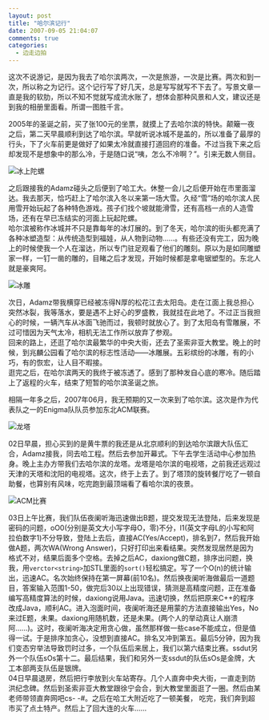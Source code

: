 ```yaml
---
layout: post
title: "哈尔滨记行"
date: 2007-09-05 21:04:07
comments: true
categories:
  - 边走边拍
---
```

这次不说游记，是因为我去了哈尔滨两次，一次是旅游，一次是比赛。两次和到一次，所以称之为记行。这个记行写了好几天，总是写写就写不下去了。写景文章一直是我的软肋，所以不知不觉就写成流水账了，想体会那种风景和人文，建议还是到我的相册里面看。所谓一图胜千言。

2005年的圣诞之前，买了张100元的坐票，就摸上了去哈尔滨的特快。颠簸一夜之后，第二天早晨顺利到达了哈尔滨。早就听说冰城不是盖的，所以准备了最厚的行头，下了火车前更是做好了如果太冷就直接打道回府的准备。不过当我下来之后却发现不是想象中的那么冷，于是随口说“咦，怎么不冷啊？”。引来无数人侧目。  

![冰上陀螺][冰上陀螺照片]

之后跟接我的Adamz碰头之后便到了哈工大。休整一会儿之后便开始在市里面溜达。我去那天，恰巧赶上了哈尔滨入冬以来第一场大雪。久经“雪”场的哈尔滨人民用雪开始玩起了各种特色游戏。孩子们找个坡就能滑雪，还有高档一点的人造雪场，还有在早已冻结实的河面上玩起陀螺。  
哈尔滨被称作冰城并不只是靠每年的冰灯展的。到了冬天，哈尔滨的街头都充满了各种冰塑造型：从传统造型到福娃，从人物到动物……。有些还没有完工，因为晚上的时候使我一个人在溜达，所以专门驻足观看了他们的雕刻。原以为是如同雕塑家一样，一钉一凿的雕的，目睹之后才发现，开始时候都是拿电锯塑型的。东北人就是豪爽阿。  


![冰雕][冰雕照片]

次日，Adamz带我横穿已经被冻得N厚的松花江去太阳岛。走在江面上我总担心突然冰裂，我等落水，要是遇不上好心的罗盛教，我就挂在此地了。不过正当我担心的时候，一辆汽车从冰面飞驰而过，我顿时就放心了。到了太阳岛有雪雕展，不过可惜因为天气太冷，相机无法工作所以放弃了参观。  
回来的路上，还逛了哈尔滨最繁华的中央大街，还去了圣索非亚大教堂。晚上的时候，到兆麟公园看了哈尔滨的标志性活动——冰雕展。五彩缤纷的冰雕，有的小巧，有的恢宏，让人目不暇接。  
逛完之后，在哈尔滨两天的我终于被冻透了。感到了那种发自心底的寒冷。随后踏上了返程的火车，结束了短暂的哈尔滨圣诞之旅。

相隔一年多之后，2007年06月，我无预期的又一次来到了哈尔滨。这次是作为代表队之一的Enigma队队员参加东北ACM联赛。  

![龙塔][龙塔照片]

02日早晨，担心买到的是黄牛票的我还是从北京顺利的到达哈尔滨跟大队伍汇合，Adamz接我，同去哈工程。然后去参加开幕式。下午去学生活动中心参加热身。晚上主办方带我们去哈尔滨的龙塔。龙塔是哈尔滨的电视塔，之前我还远观过天津的天塔和沈阳的电视塔。这次，终于上去了。到了塔顶的旋转餐厅吃了一顿自助餐，也算别有风味，吃完跑到最顶端看了看哈尔滨的夜景。

![ACM比赛][ACM比赛照片]

03日上午比赛，我们队伍夜阑听海迅速做出B题，提交发现无法登陆，后来发现是密码的问题，oO0(分别是英文大小写字母O，零)不分，l1(英文字母L的小写和阿拉伯数字1)不分导致，登陆上去后，直接AC(Yes/Accept)，排名到7，然后我开始做A题，两次WA(Wrong Answer)，只好打印出来看结果。突然发现居然是因为格式不对，结果后面多个空格。去掉之后AC，daxiong做C题，排序出问题，换我，用`verctor<string>`加STL里面的`sort()`轻松搞定。写了一个O(n)的统计输出，迅速AC。名次始终保持在第一屏幕(前10名)。然后换夜阑听海做最后一道题目，答案输入范围1-50，做完后30以上出现错误，猜测是高精度问题，正在准备编写高精度算法的时候，daxiong说用Java。迅速切换，然后把原来C++的程序改成Java，顺利AC。进入泡面时间，夜阑听海还是用蒙的方法直接输出Yes，No来过E题，未果。daxiong用随机数，还是未果。(两个人的举动真让人崩溃阿……)。这时，夜阑听海决定用贪心做，虽然那样做一些case不能成立，但是值得一试。于是排序加贪心，没想到直接AC。排名又冲到第五。最后5分钟，因为我们变态穷举法导致罚时过多，一个队伍后来居上，我们以第六结束比赛。ssdut另外一个队伍sOs第十二。最后结果，我们和另外一支ssdut的队伍sOs是金牌，大工本部两支队伍是银牌。  
04日早晨退房，然后把行李放到火车站寄存。几个人直奔中央大街，一直走到防洪纪念碑。然后到圣索非亚大教堂跟徐宁会合，到大教堂里面逛了一圈。然后由某老师带领直奔网吧cs- -#。之后在哈工大附近吃了一顿美餐， 吃完，我们奔到超市买了点土特产。然后上了回大连的火车……

 [冰上陀螺照片]: http://lh3.google.com/SharpMark/RriKPRLZh0I/AAAAAAAAA2A/S7vxPKdIPPg/s800/PICT4831.JPG
 [冰雕照片]: http://lh3.google.com/SharpMark/RriI8RLZhRI/AAAAAAAAAxY/w2ICpcKCHRg/s800/PICT4986.JPG
 [龙塔照片]: http://lh4.google.com/SharpMark/RrmY2RLZjgI/AAAAAAAABEY/xp34uN5fJKE/s800/IMG_0190.JPG
 [ACM比赛照片]: http://lh3.google.com/SharpMark/RrmkaBLZkHI/AAAAAAAABJY/OLip7rV4pLs/s800/IMG_0218.jpg